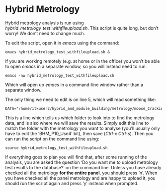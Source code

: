 # Hybrid Metrology
Hybrid metrology analysis is run using *hybrid_metrology_test_withfileupload.sh*. This script is quite long, but don’t worry! We don’t need to change much.

To edit the script, open it in *emacs* using the command:

```
emacs hybrid_metrology_test_withfileupload.sh &
```

If you are working remotely (e.g. at home or in the office) you won’t be able to open *emacs* in a separate window, so you will instead need to run:

```
emacs -nw hybrid_metrology_test_withfileupload.sh
```

Which will open up *emacs* in a command-line window rather than a separate window.

The only thing we need to edit is on line 5, which will read something like:

```
DATA="/home/itkuser2/hybrid_and_module_building/metrology/moose_CrackingStudies_Hybrids/BHM_P10_Use4/"
```

This is a line which tells us which folder to look into to find the metrology data, and is also where we will save the results. Simply edit this line to match the folder with the metrology you want to analyse (you’ll usually only have to edit the ‘BHM_P10_Use4’ bit), then save (*Ctrl-x Ctrl-s*). Then you can run the script on the command line using:

```
source hybrid_metrology_test_withfileupload.sh
```

If everything goes to plan you will find that, after some running of the analysis, you are asked the question ‘Do you want me to upload metrology test results to the database?’ on the command line. Unless you have already checked all the metrology **for the entire panel**, you should press ‘n’. When you have checked all the panel metrology and are happy to upload it, you should run the script again and press ‘y’ instead when prompted.